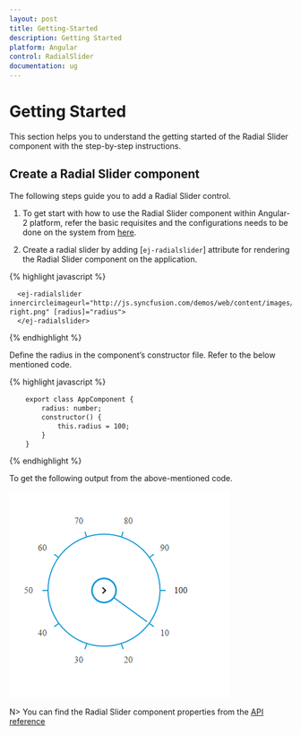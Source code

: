 ```yaml
---
layout: post
title: Getting-Started
description: Getting Started
platform: Angular
control: RadialSlider
documentation: ug
---
```


# Getting Started

This section helps you to understand the getting started of the Radial Slider component with the step-by-step instructions.

## Create a Radial Slider component

The following steps guide you to add a Radial Slider control.

1)	To get start with how to use the Radial Slider component within Angular-2 platform, refer the basic requisites and the configurations needs to be done on the system from [here](https://help.syncfusion.com/angular-2/gettingstarted/overview).

2)	Create a radial slider by adding [`ej-radialslider`] attribute for rendering the Radial Slider component on the application. 

{% highlight javascript %}

      <ej-radialslider innercircleimageurl="http://js.syncfusion.com/demos/web/content/images/radialslider/chevron-right.png" [radius]="radius">
      </ej-radialslider>

{% endhighlight %}

Define the radius in the component’s constructor file. Refer to the below mentioned code.

{% highlight javascript %}

        export class AppComponent {
            radius: number;
            constructor() {
                this.radius = 100;
            }
        }

{% endhighlight %}

To get the following output from the above-mentioned code.

![](getting-started-images\getting-started-img.png)


N> You can find the Radial Slider component properties from the [API reference](https://help.syncfusion.com/api/js/ejradialslider)              
